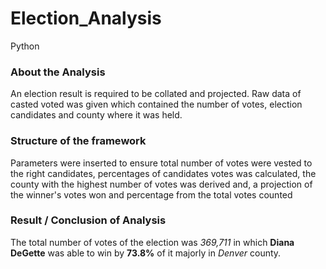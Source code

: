 # Election_Analysis
Python
### About the Analysis
An election result is required to be collated and projected. Raw data of casted voted was given which contained the number of votes, election candidates and county where it was held.

### Structure of the framework
Parameters were inserted to ensure total number of votes were vested to the right candidates, percentages of candidates votes was calculated, the county with the highest number of votes was derived and, a projection of the winner's votes won and percentage from the total votes counted 

### Result / Conclusion of Analysis
The total number of votes of the election was *369,711* in which **Diana DeGette** was able to win by **73.8%** of it majorly in *Denver* county.
